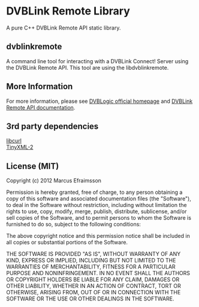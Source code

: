 # DVBLink Remote Library
A pure C++ DVBLink Remote API static library.

## dvblinkremote
A command line tool for interacting with a DVBLink Connect! Server using the DVBLink Remote API. This tool are using the libdvblinkremote.

## More Information
For more information, please see [DVBLogic official homepage](http://www.dvblogic.com/) and [DVBLink Remote API documentation](http://188.121.56.29//download/dvblink_remote_api.htm).

## 3rd party dependencies
[libcurl](http://curl.haxx.se/libcurl/)  
[TinyXML-2](https://github.com/leethomason/tinyxml2)  

## License (MIT)

Copyright (c) 2012 Marcus Efraimsson

Permission is hereby granted, free of charge, to any person obtaining a copy of this software and associated documentation files (the "Software"), to deal in the Software without restriction, including without limitation the rights to use, copy, modify, merge, publish, distribute, sublicense, and/or sell copies of the Software, and to permit persons to whom the Software is furnished to do so, subject to the following conditions:

The above copyright notice and this permission notice shall be included in all copies or substantial portions of the Software.

THE SOFTWARE IS PROVIDED "AS IS", WITHOUT WARRANTY OF ANY KIND, EXPRESS OR IMPLIED, INCLUDING BUT NOT LIMITED TO THE WARRANTIES OF MERCHANTABILITY, FITNESS FOR A PARTICULAR PURPOSE AND NONINFRINGEMENT. IN NO EVENT SHALL THE AUTHORS OR COPYRIGHT HOLDERS BE LIABLE FOR ANY CLAIM, DAMAGES OR OTHER LIABILITY, WHETHER IN AN ACTION OF CONTRACT, TORT OR OTHERWISE, ARISING FROM, OUT OF OR IN CONNECTION WITH THE SOFTWARE OR THE USE OR OTHER DEALINGS IN THE SOFTWARE.